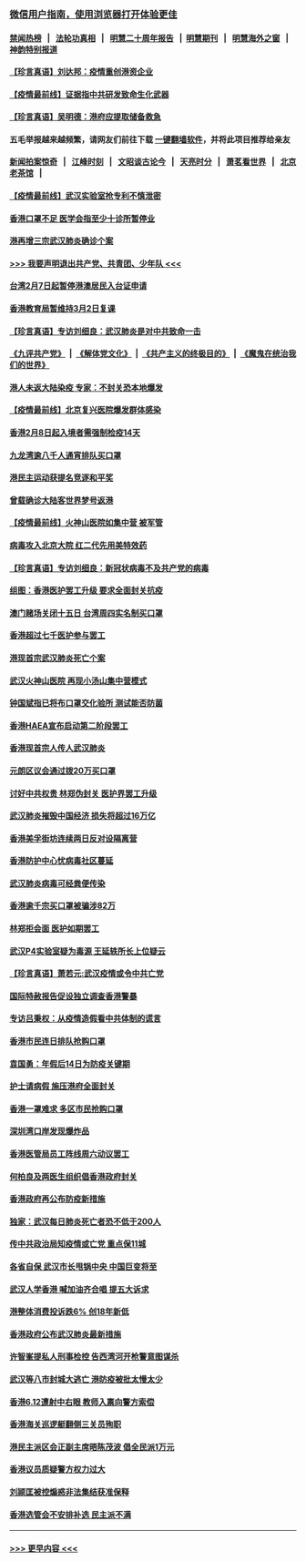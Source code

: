### [微信用户指南，使用浏览器打开体验更佳](https://github.com/gfw-breaker/banned-news1/blob/master/indexes/wechat-guide.md?t=0)
#### [禁闻热榜](热点新闻.md?t=0)  &nbsp;&nbsp;|&nbsp;&nbsp; [法轮功真相](https://github.com/gfw-breaker/truth/blob/master/README.md?t=0) &nbsp;&nbsp;|&nbsp;&nbsp; [明慧二十周年报告](https://github.com/gfw-breaker/mh-reports/blob/master/README.md?t=0) &nbsp;&nbsp;|&nbsp;&nbsp;[明慧期刊](https://github.com/gfw-breaker/mh-qikan) &nbsp;&nbsp;|&nbsp;&nbsp; [明慧海外之窗](https://github.com/gfw-breaker/mh-news/blob/master/README.md?t=0) &nbsp;&nbsp;|&nbsp;&nbsp; [神韵特别报道](https://github.com/gfw-breaker/mh-news/blob/master/shenyun.md?t=0)
#### [【珍言真语】刘达邦：疫情重创港资企业](../pages/nsc415/n11854274.md?t=02090644) 
#### [【疫情最前线】证据指中共研发致命生化武器](../pages/nsc415/n11853087.md?t=02090644) 
#### [【珍言真语】吴明德：港府应提取储备救急](../pages/nsc415/n11852734.md?t=02090644) 
#### 五毛举报越来越频繁，请网友们前往下载 [一键翻墙软件](https://github.com/gfw-breaker/ssr-accounts)，并将此项目推荐给亲友
#### [新闻拍案惊奇](https://github.com/gfw-breaker/banned-news1/blob/master/pages/link4.md) &nbsp;&nbsp;|&nbsp;&nbsp; [江峰时刻](https://github.com/gfw-breaker/banned-news1/blob/master/pages/link4.md) &nbsp;&nbsp;|&nbsp;&nbsp; [文昭谈古论今](https://github.com/gfw-breaker/banned-news1/blob/master/pages/link4.md) &nbsp;&nbsp;|&nbsp;&nbsp; [天亮时分](https://github.com/gfw-breaker/banned-news1/blob/master/pages/link4.md) &nbsp;&nbsp;|&nbsp;&nbsp; [萧茗看世界](https://github.com/gfw-breaker/banned-news1/blob/master/pages/link4.md) &nbsp;&nbsp;|&nbsp;&nbsp; [北京老茶馆](https://github.com/gfw-breaker/banned-news1/blob/master/pages/link4.md) &nbsp;&nbsp;|&nbsp;&nbsp; 
#### [【疫情最前线】武汉实验室抢专利不慎泄密](../pages/nsc415/n11850310.md?t=02090644) 
#### [香港口罩不足 医学会指至少十诊所暂停业](../pages/nsc415/n11850301.md?t=02090644) 
#### [港再增三宗武汉肺炎确诊个案](../pages/nsc415/n11850328.md?t=02090644) 
#### [>>> 我要声明退出共产党、共青团、少年队 <<<](https://github.com/begood0513/goodnews/blob/master/quit/letter.md) 
#### [台湾2月7日起暂停港澳居民入台证申请](../pages/nsc415/n11850304.md?t=02090644) 
#### [香港教育局暂维持3月2日复课](../pages/nsc415/n11850260.md?t=02090644) 
#### [【珍言真语】专访刘细良：武汉肺炎是对中共致命一击](../pages/nsc415/n11849934.md?t=02090644) 
#### [《九评共产党》](https://github.com/begood0513/9ping.md/blob/master/README.md) &nbsp;|&nbsp; [《解体党文化》](../../../../jtdwh.md/blob/master/README.md)  &nbsp;|&nbsp; [《共产主义的终极目的》](../../../../gczydzjmd.md/blob/master/README.md) &nbsp;|&nbsp; [《魔鬼在统治我们的世界》](../../../../mgztzwmdsj.md/blob/master/README.md) 
#### [港人未返大陆染疫 专家：不封关恐本地爆发](../pages/nsc415/n11848021.md?t=02090644) 
#### [【疫情最前线】北京复兴医院爆发群体感染](../pages/nsc415/n11847626.md?t=02090644) 
#### [香港2月8日起入境者需强制检疫14天](../pages/nsc415/n11847658.md?t=02090644) 
#### [九龙湾逾八千人通宵排队买口罩](../pages/nsc415/n11847647.md?t=02090644) 
#### [港民主运动获提名竞逐和平奖](../pages/nsc415/n11847633.md?t=02090644) 
#### [曾载确诊大陆客世界梦号返港](../pages/nsc415/n11847608.md?t=02090644) 
#### [【疫情最前线】火神山医院如集中营 被军管](../pages/nsc415/n11847524.md?t=02090644) 
#### [病毒攻入北京大院 红二代先用美特效药](../pages/nsc415/n11847427.md?t=02090644) 
#### [【珍言真语】专访刘细良：新冠状病毒不及共产党的病毒](../pages/nsc415/n11847164.md?t=02090644) 
#### [组图：香港医护罢工升级 要求全面封关抗疫](../pages/nsc415/n11844107.md?t=02090644) 
#### [澳门赌场关闭十五日 台湾周四实名制买口罩](../pages/nsc415/n11845083.md?t=02090644) 
#### [香港超过七千医护参与罢工](../pages/nsc415/n11845051.md?t=02090644) 
#### [港现首宗武汉肺炎死亡个案](../pages/nsc415/n11844998.md?t=02090644) 
#### [武汉火神山医院 再现小汤山集中营模式](../pages/nsc415/n11844763.md?t=02090644) 
#### [钟国斌指已将布口罩交化验所 测试能否防菌](../pages/nsc415/n11842783.md?t=02090644) 
#### [香港HAEA宣布启动第二阶段罢工](../pages/nsc415/n11842723.md?t=02090644) 
#### [香港现首宗人传人武汉肺炎](../pages/nsc415/n11842766.md?t=02090644) 
#### [元朗区议会通过拨20万买口罩](../pages/nsc415/n11842754.md?t=02090644) 
#### [讨好中共权贵 林郑伪封关 医护界罢工升级](../pages/nsc415/n11842359.md?t=02090644) 
#### [武汉肺炎摧毁中国经济 损失将超过16万亿](../pages/nsc415/n11839723.md?t=02090644) 
#### [香港美孚街坊连续两日反对设隔离营](../pages/nsc415/n11839962.md?t=02090644) 
#### [香港防护中心忧病毒社区蔓延](../pages/nsc415/n11839933.md?t=02090644) 
#### [武汉肺炎病毒可经粪便传染](../pages/nsc415/n11839939.md?t=02090644) 
#### [香港逾千宗买口罩被骗涉82万](../pages/nsc415/n11839914.md?t=02090644) 
#### [林郑拒会面 医护如期罢工](../pages/nsc415/n11839892.md?t=02090644) 
#### [武汉P4实验室疑为毒源 王延轶所长上位疑云](../pages/nsc415/n11835543.md?t=02090644) 
#### [【珍言真语】萧若元:武汉疫情或令中共亡党](../pages/nsc415/n11829394.md?t=02090644) 
#### [国际特赦报告促设独立调查香港警暴](../pages/nsc415/n11833845.md?t=02090644) 
#### [专访吕秉权：从疫情造假看中共体制的谎言](../pages/nsc415/n11833813.md?t=02090644) 
#### [香港市民连日排队抢购口罩](../pages/nsc415/n11833794.md?t=02090644) 
#### [袁国勇：年假后14日为防疫关键期](../pages/nsc415/n11831088.md?t=02090644) 
#### [护士请病假 施压港府全面封关](../pages/nsc415/n11831030.md?t=02090644) 
#### [香港一罩难求 多区市民抢购口罩](../pages/nsc415/n11831002.md?t=02090644) 
#### [深圳湾口岸发现爆炸品](../pages/nsc415/n11828802.md?t=02090644) 
#### [香港医管局员工阵线周六动议罢工](../pages/nsc415/n11828762.md?t=02090644) 
#### [何柏良及两医生组织倡香港政府封关](../pages/nsc415/n11828749.md?t=02090644) 
#### [香港政府再公布防疫新措施](../pages/nsc415/n11828716.md?t=02090644) 
#### [独家：武汉每日肺炎死亡者恐不低于200人](../pages/nsc415/n11828240.md?t=02090644) 
#### [传中共政治局知疫情或亡党 重点保11城](../pages/nsc415/n11828145.md?t=02090644) 
#### [各省自保 武汉市长甩锅中央 中国巨变将至](../pages/nsc415/n11828021.md?t=02090644) 
#### [武汉人学香港 喊加油齐合唱 提五大诉求](../pages/nsc415/n11827046.md?t=02090644) 
#### [港整体消费投诉跌6% 创18年新低](../pages/nsc415/n11817280.md?t=02090644) 
#### [香港政府公布武汉肺炎最新措施](../pages/nsc415/n11817152.md?t=02090644) 
#### [许智峯提私人刑事检控 告西湾河开枪警意图谋杀](../pages/nsc415/n11817132.md?t=02090644) 
#### [武汉等八市封城大逃亡 港防疫被批太慢太少](../pages/nsc415/n11817058.md?t=02090644) 
#### [香港6.12遭射中右眼 教师入禀向警方索偿](../pages/nsc415/n11814678.md?t=02090644) 
#### [香港海关巡逻艇翻侧三关员殉职](../pages/nsc415/n11814604.md?t=02090644) 
#### [港民主派区会正副主席晤陈茂波 倡全民派1万元](../pages/nsc415/n11814582.md?t=02090644) 
#### [香港议员质疑警方权力过大](../pages/nsc415/n11814560.md?t=02090644) 
#### [刘颕匡被控煽惑非法集结获准保释](../pages/nsc415/n11811727.md?t=02090644) 
#### [香港选管会不安排补选 民主派不满](../pages/nsc415/n11811691.md?t=02090644) 

----
#### [ >>> 更早内容 <<< ](../indexes/nsc415-earlier.md)
